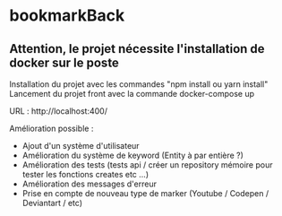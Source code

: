 # bookmarkBack

## Attention, le projet nécessite l'installation de docker sur le poste

Installation du projet avec les commandes "npm install ou yarn install"
Lancement du projet front avec la commande docker-compose up

URL : http://localhost:400/

Amélioration possible : 

- Ajout d'un système d'utilisateur
- Amélioration du système de keyword (Entity à par entière ?)
- Amélioration des tests (tests api / créer un repository mémoire pour tester les fonctions creates etc ...)
- Amélioration des messages d'erreur
- Prise en compte de nouveau type de marker (Youtube / Codepen / Deviantart / etc)

